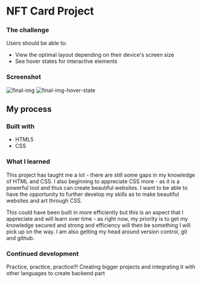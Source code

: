 # NFT Card Project
### The challenge

Users should be able to:

- View the optimal layout depending on their device's screen size
- See hover states for interactive elements

### Screenshot

![final-img](final-website-images\nft-card-final-website.jpg)
![final-img-hover-state](final-website-images\nft-card-final-hover.jpg)

## My process

### Built with

- HTML5
- CSS


### What I learned

This project has taught me a lot - there are still some gaps in my knowledge of HTML and CSS. I also beginning to appreciate CSS more - as it is a powerful tool and thus can create beautiful websites. I want to be able to have the opportunity to further develop my skills as to make beautiful websites and art through CSS.

This could have been built in more efficiently but this is an aspect that I appreciate and will learn over time - as right now, my priority is to get my knowledge secured and strong and efficiency will then be something I will pick up on the way. I am also getting my head around version control, git and github.

### Continued development

Practice, practice, practice!!! Creating bigger projects and integrating it with other languages to create backend part 
